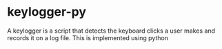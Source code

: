# keylogger-py
A keylogger is a script that detects the keyboard clicks a user makes and records it on a log file. This is implemented using python
